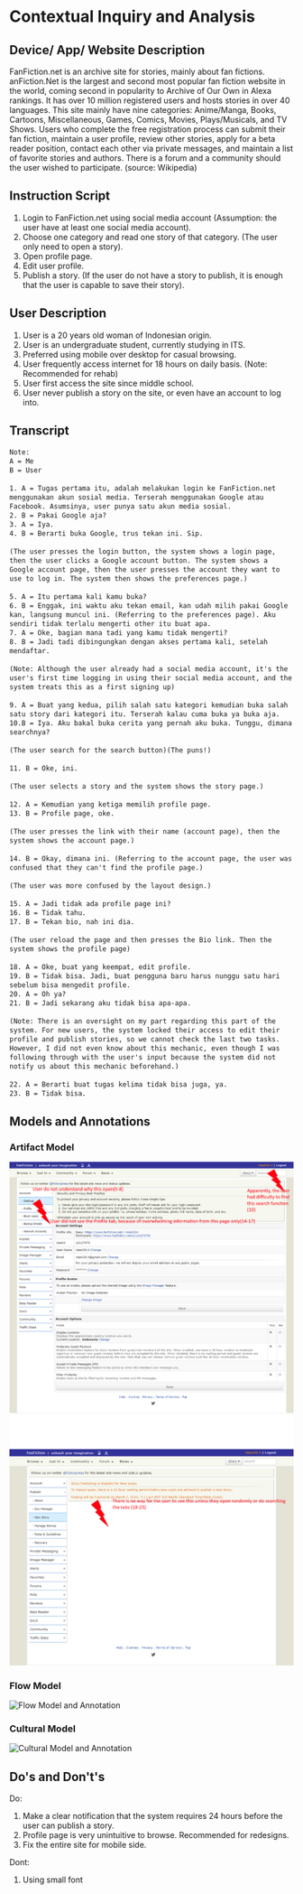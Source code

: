 # Contextual Inquiry and Analysis
## Device/ App/ Website Description
FanFiction.net is an archive site for stories, mainly about fan fictions. anFiction.Net is the largest and second most popular fan fiction website in the world, coming second in popularity to Archive of Our Own in Alexa rankings. It has over 10 million registered users and hosts stories in over 40 languages.
This site mainly have nine categories: Anime/Manga, Books, Cartoons, Miscellaneous, Games, Comics, Movies, Plays/Musicals, and TV Shows. Users who complete the free registration process can submit their fan fiction, maintain a user profile, review other stories, apply for a beta reader position, contact each other via private messages, and maintain a list of favorite stories and authors. There is a forum and a community should the user wished to participate.
(source: Wikipedia)

## Instruction Script
1. Login to FanFiction.net using social media account (Assumption: the user have at least one social media account).
2. Choose one category and read one story of that category. (The user only need to open a story).
3. Open profile page.
4. Edit user profile.
5. Publish a story. (If the user do not have a story to publish, it is enough that the user is capable to save their story).

## User Description
1. User is a 20 years old woman of Indonesian origin.
2. User is an undergraduate student, currently studying in ITS.
3. Preferred using mobile over desktop for casual browsing.
4. User frequently access internet for 18 hours on daily basis. (Note: Recommended for rehab)
5. User first access the site since middle school.
6. User never publish a story on the site, or even have an account to log into.

## Transcript
```text
Note:
A = Me
B = User

1. A = Tugas pertama itu, adalah melakukan login ke FanFiction.net menggunakan akun sosial media. Terserah menggunakan Google atau Facebook. Asumsinya, user punya satu akun media sosial.
2. B = Pakai Google aja?
3. A = Iya.
4. B = Berarti buka Google, trus tekan ini. Sip.

(The user presses the login button, the system shows a login page, then the user clicks a Google account button. The system shows a Google account page, then the user presses the account they want to use to log in. The system then shows the preferences page.)

5. A = Itu pertama kali kamu buka?
6. B = Enggak, ini waktu aku tekan email, kan udah milih pakai Google kan, langsung muncul ini. (Referring to the preferences page). Aku sendiri tidak terlalu mengerti other itu buat apa.
7. A = Oke, bagian mana tadi yang kamu tidak mengerti?
8. B = Jadi tadi dibingungkan dengan akses pertama kali, setelah mendaftar.

(Note: Although the user already had a social media account, it's the user's first time logging in using their social media account, and the system treats this as a first signing up)

9. A = Buat yang kedua, pilih salah satu kategori kemudian buka salah satu story dari kategori itu. Terserah kalau cuma buka ya buka aja.
10.B = Iya. Aku bakal buka cerita yang pernah aku buka. Tunggu, dimana searchnya?

(The user search for the search button)(The puns!)

11. B = Oke, ini.

(The user selects a story and the system shows the story page.)

12. A = Kemudian yang ketiga memilih profile page.
13. B = Profile page, oke.

(The user presses the link with their name (account page), then the system shows the account page.)

14. B = Okay, dimana ini. (Referring to the account page, the user was confused that they can't find the profile page.)

(The user was more confused by the layout design.)

15. A = Jadi tidak ada profile page ini?
16. B = Tidak tahu.
17. B = Tekan bio, nah ini dia.

(The user reload the page and then presses the Bio link. Then the system shows the profile page)

18. A = Oke, buat yang keempat, edit profile.
19. B = Tidak bisa. Jadi, buat pengguna baru harus nunggu satu hari sebelum bisa mengedit profile.
20. A = Oh ya?
21. B = Jadi sekarang aku tidak bisa apa-apa.

(Note: There is an oversight on my part regarding this part of the system. For new users, the system locked their access to edit their profile and publish stories, so we cannot check the last two tasks. However, I did not even know about this mechanic, even though I was following through with the user's input because the system did not notify us about this mechanic beforehand.)

22. A = Berarti buat tugas kelima tidak bisa juga, ya.
23. B = Tidak bisa.
```
## Models and Annotations
### Artifact Model
![Artifact Model and Annotation](https://github.com/hci-a-if-its-2019/assignment-1-ramdan0cool/blob/master/Images/artifact1.png)
![Artifact Model and Annotation](https://github.com/hci-a-if-its-2019/assignment-1-ramdan0cool/blob/master/Images/artifact2.png)
### Flow Model
![Flow Model and Annotation](https://picsum.photos/400/300/?random)
### Cultural Model
![Cultural Model and Annotation](https://picsum.photos/400/300/?random)
## Do's and Don't's
Do:
1. Make a clear notification that the system requires 24 hours before the user can publish a story.
2. Profile page is very unintuitive to browse. Recommended for redesigns.
3. Fix the entire site for mobile side.

Dont:
1. Using small font
